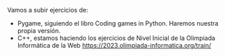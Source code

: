 Vamos a subir ejercicios de:
- Pygame, siguiendo el libro Coding games in Python. Haremos nuestra propia versión.
- C++, estamos haciendo los ejercicios de Nivel Inicial de la Olimpiada Informática de la Web https://2023.olimpiada-informatica.org/train/ 
